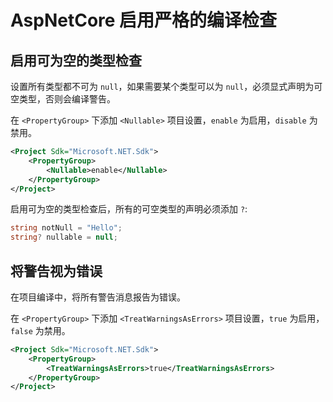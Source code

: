 # AspNetCore 启用严格的编译检查

## 启用可为空的类型检查

设置所有类型都不可为 `null`，如果需要某个类型可以为 `null`，必须显式声明为可空类型，否则会编译警告。

在 `<PropertyGroup>` 下添加 `<Nullable>` 项目设置，`enable` 为启用，`disable` 为禁用。

```xml
<Project Sdk="Microsoft.NET.Sdk">
    <PropertyGroup>
        <Nullable>enable</Nullable>
    </PropertyGroup>
</Project>
```

启用可为空的类型检查后，所有的可空类型的声明必须添加 `?`:

```csharp
string notNull = "Hello";
string? nullable = null;
```

## 将警告视为错误

在项目编译中，将所有警告消息报告为错误。

在 `<PropertyGroup>` 下添加 `<TreatWarningsAsErrors>` 项目设置，`true` 为启用，`false` 为禁用。

```xml
<Project Sdk="Microsoft.NET.Sdk">
    <PropertyGroup>
        <TreatWarningsAsErrors>true</TreatWarningsAsErrors>
    </PropertyGroup>
</Project>
```
